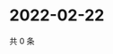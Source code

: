 # 2022-02-22

共 0 条

<!-- BEGIN WEIBO -->
<!-- 最后更新时间 Tue Feb 22 2022 10:27:30 GMT+0800 (China Standard Time) -->

<!-- END WEIBO -->
